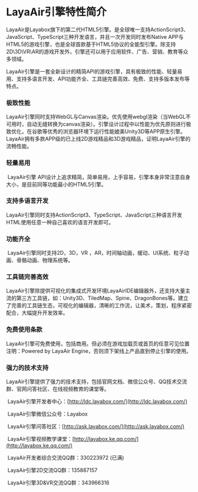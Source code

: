 # LayaAir引擎特性简介



​        LayaAir是Layabox旗下的第二代HTML5引擎。是全球唯一支持ActionScript3、JavaScript、TypeScript三种开发语言，并且一次开发同时发布Native APP与HTML5的游戏引擎，也是全球首款基于HTML5协议的全能型引擎。除支持2D\3D\VR\AR的游戏开发外，引擎还可以用于应用软件、广告、营销、教育等众多领域。

​        LayaAir引擎是一套全新设计的精简API的游戏引擎，具有极致的性能、轻量易用、支持多语言开发、API功能齐全、工具链完善高效、免费、支持多版本发布等特点。



### 极致性能

​        LayaAir引擎同时支持WebGL与Canvas渲染。优先使用webgl渲染（当WebGL不可用时，自动无缝转换为canvas渲染）。引擎设计过程中以性能为优先原则进行极致优化，在谷歌等优秀的浏览器环境下运行性能媲美Unity3D等APP原生引擎。LayaAir拥有多款APP级的已上线2D游戏精品和3D游戏精品，证明LayaAir引擎的流畅性能。



### 轻量易用

​        LayaAir引擎 API设计上追求精简，简单易用，上手容易，引擎本身非常注意自身大小，是目前同等功能最小的HTML5引擎。



### 支持多语言开发

​        LayaAir引擎同时支持ActionScript3、TypeScript、JavaScript三种语言开发HTML使用任意一种自己喜欢的语言开发即可。



### 功能齐全

​        LayaAir引擎同时支持2D，3D，VR ，AR，时间轴动画，缓动、UI系统、粒子动画、骨骼动画、物理系统等。



### 工具链完善高效

​        LayaAir引擎除提供可视化的集成式开发环境LayaAirIDE编辑器外，还支持大量主流的第三方工具链，如：Unity3D、TiledMap、Spine、DragonBones等。建立了完善的工具链生态，可视化的编辑器，清晰的工作流，让美术，策划，程序紧密配合，大幅提升开发效率。



### 免费使用条款

​        LayaAir引擎可免费使用，包括商用。但必须在游戏加载页或首页的任意可见位置注明：Powered by LayaAir Engine，否则须下架线上产品直到停止引擎的使用。



### 强力的技术支持

​       LayaAir引擎提供了强力的技术支持，包括官网文档、微信公众号、QQ技术交流群、官网问答社区、在线视频教育的课堂等。

​     LayaAir引擎开发者中心：[http://ldc.layabox.com/](http://ldc.layabox.com/)

​     LayaAir引擎微信公众号：Layabox

​     LayaAir引擎问答社区：[http://ask.layabox.com/](http://ask.layabox.com/)

​     LayaAir引擎视频教学课堂：[http://layabox.ke.qq.com/](http://layabox.ke.qq.com/)

​     LayaAir开发者综合交流QQ群：330223972 (已满)

​     LayaAir引擎2D交流QQ群：135887157

​     LayaAir引擎3D&VR交流QQ群：343966316